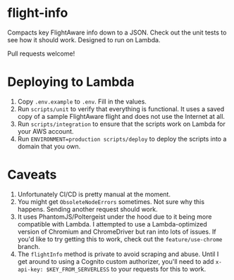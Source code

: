 # flight-info

Compacts key FlightAware info down to a JSON. Check out the unit tests to see how it should work.
Designed to run on Lambda.

Pull requests welcome!

# Deploying to Lambda

1. Copy `.env.example` to `.env`. Fill in the values.
2. Run `scripts/unit` to verify that everything is functional. It uses a saved copy of a sample
   FlightAware flight and does not use the Internet at all.
3. Run `scripts/integration` to ensure that the scripts work on Lambda for your AWS account.
4. Run `ENVIRONMENT=production scripts/deploy` to deploy the scripts into a domain that you own.

# Caveats

1. Unfortunately CI/CD is pretty manual at the moment.
2. You might get `ObsoleteNodeErrors` sometimes. Not sure why this happens. Sending another request
   should work.
3. It uses PhantomJS/Poltergeist under the hood due to it being more compatible with Lambda. I
   attempted to use a Lambda-optimized version of Chromium and ChromeDriver but ran into lots of
   issues. If you'd like to try getting this to work, check out the `feature/use-chrome` branch.
4. The `flightInfo` method is private to avoid scraping and abuse. Until I get around to using a
   Cognito custom authorizer, you'll need to add `x-api-key: $KEY_FROM_SERVERLESS` to your requests
   for this to work.

